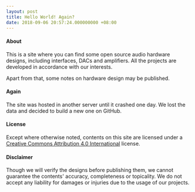```yaml
---
layout: post
title: Hello World! Again?
date: 2018-09-06 20:57:24.000000000 +08:00
---
```


#### About 

This is a site where you can find some open source audio hardware designs,
including interfaces, DACs and amplifiers. 
All the projects are developed in accordance with our interests.

Apart from that,
some notes on hardware design may be published.

#### Again

The site was hosted in another server until it crashed one day.
We lost the data and decided to build a new one on GitHub.

#### License

Except where otherwise noted, 
contents on this site are licensed under a 
[Creative Commons Attribution 4.0 International](http://creativecommons.org/licenses/by/4.0/) license. 

#### Disclaimer

Though we will verify the designs before publishing them,
we cannot guarantee the contents' accuracy, completeness or topicality. 
We do not accept any liability for damages or injuries due to the usage of our projects.